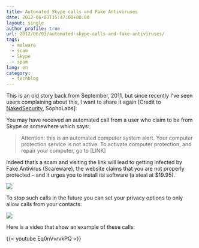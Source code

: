 ```yaml
---
title: Automated Skype calls and Fake Antiviruses
date: 2012-06-03T15:47:00+00:00
layout: single
author_profile: true
url: 2012/06/03/automated-skype-calls-and-fake-antiviruses/
tags:
  - malware
  - scam
  - Skype
  - spam
lang: en
category: 
  - techblog
---
```

This is an old story back from September, 2011, but since recently I’ve seen users complaining about this, I want to share it again [Credit to [NakedSecurity](http://nakedsecurity.sophos.com/2011/09/19/automated-skype-calls-spread-fake-anti-virus-warning-video), SophoLabs]:

You may have received an automated call from a user who claim to be from Skype or somewhere which says:

> Attention: this is an automated computer system alert. Your computer protection service is not active. To activate computer protection, and repair your computer, go to [LINK]

Indeed that’s a scam and visiting the link will lead to getting infected by Fake Antivirus (Scareware), the website claims that you are not properly protected – and it urges you to install its software (a steal at $19.95).

![](http://lh5.ggpht.com/-WfDVruwZxq0/T8t_yEzZlpI/AAAAAAAAGMA/dcNqrQ0VIh4/s1600-h/sos-2%25255B4%25255D.jpg)

To stop such calls in the future you can set your privacy options to only allow calls from your contacts:

![](http://lh3.ggpht.com/-WVWRRClwvOM/T8t_44e8aqI/AAAAAAAAGMQ/-pAaktpnjG4/s1600-h/Skype-Privacy%25255B4%25255D.jpg)

Here is a video that show an example of these calls:

{{< youtube Eq0nVvrvkPQ >}}
